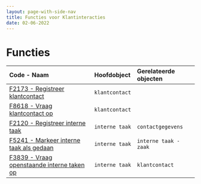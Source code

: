 ```yaml
---
layout: page-with-side-nav
title: Functies voor Klantinteracties
date: 02-06-2022
---
```


# Functies

| Code - Naam | Hoofdobject | Gerelateerde objecten |
| :--- | :--- | :--- |
| [F2173 - Registreer klantcontact](./artefacten/2173.md) | `klantcontact` | |
| [F8618 - Vraag klantcontact op](./artefacten/8618.md) | `klantcontact` | |
| [F2120 - Registreer interne taak](./artefacten/2120.md) | `interne taak` | `contactgegevens` |
| [F5241 - Markeer interne taak als gedaan](./artefacten/5241.md)  | `interne taak` | `interne taak - zaak` |
| [F3839 - Vraag openstaande interne taken op](./artefacten/3839.md) | `interne taak` | `klantcontact` |
